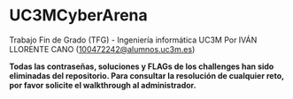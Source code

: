 # UC3MCyberArena

Trabajo Fin de Grado (TFG) - Ingeniería informática UC3M
Por IVÁN LLORENTE CANO (100472242@alumnos.uc3m.es)

**Todas las contraseñas, soluciones y FLAGs de los challenges han sido eliminadas del repositorio. Para consultar la resolución de cualquier reto, por favor solicite el walkthrough al administrador.**